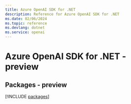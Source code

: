 ```yaml
---
title: Azure OpenAI SDK for .NET
description: Reference for Azure OpenAI SDK for .NET
ms.date: 02/06/2024
ms.topic: reference
ms.devlang: dotnet
ms.service: openai
---
```

# Azure OpenAI SDK for .NET - preview
## Packages - preview
[!INCLUDE [packages](openai-index.md)]